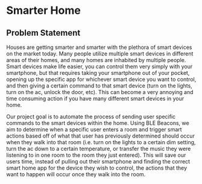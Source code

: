 # Smarter Home
## Problem Statement
  Houses are getting smarter and smarter with the plethora of smart devices on the market today. Many people utilize multiple smart devices in different areas of their homes, and many homes are inhabited by multiple people. Smart devices make life easier, you can control them very simply with your smartphone, but that requires taking your smartphone out of your pocket, opening up the specific app for whichever smart device you want to control, and then giving a certain command to that smart device (turn on the lights, turn on the ac, unlock the door, etc). This can become a very annoying and time consuming action if you have many different smart devices in your home. 

  Our project goal is to automate the process of sending user specific commands to the smart devices within the home. Using BLE Beacons, we aim to determine when a specific user enters a room and trigger smart actions based off of what that user has previously determined should occur when they walk into that room (i.e. turn on the lights to a certain dim  setting, turn the ac down to a certain temperature, or transfer the music they were listening to in one room to the room they just entered). This will save our users time, instead of pulling out their smartphone and finding the correct smart home app for the device they wish to control, the actions that they want to happen will occur once they walk into the room.


